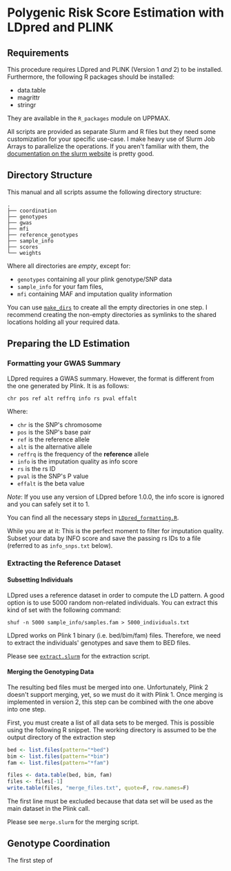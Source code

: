 # Polygenic Risk Score Estimation with LDpred and PLINK

## Requirements
This procedure requires LDpred and PLINK (Version 1 *and* 2) to be installed.
Furthermore, the following R packages should be installed:

* data.table
* magrittr
* stringr

They are available in the `R_packages` module on UPPMAX.

All scripts are provided as separate Slurm and R files but they need some customization for your specific use-case.
I make heavy use of Slurm Job Arrays to parallelize the operations.
If you aren't familiar with them, the [documentation on the slurm website](https://slurm.schedmd.com/job_array.html) is pretty good.


## Directory Structure
This manual and all scripts assume the following directory structure:

```
.
├── coordination
├── genotypes
├── gwas
├── mfi
├── reference_genotypes
├── sample_info
├── scores
└── weights
```

Where all directories are *empty*, except for:
* `genotypes` containing all your plink genotype/SNP data
* `sample_info` for your fam files,
* `mfi` containing MAF and imputation quality information

You can use [`make_dirs`](make_dirs) to create all the empty directories in one step.
I recommend creating the non-empty directories as symlinks to the shared locations holding all your required data.

## Preparing the LD Estimation

### Formatting your GWAS Summary
LDpred requires a GWAS summary.
However, the format is different from the one generated by Plink.
It is as follows:

```
chr pos ref alt reffrq info rs pval effalt
```

Where:
* `chr` is the SNP's chromosome
* `pos` is the SNP's base pair
* `ref` is the reference allele
* `alt` is the alternative allele
* `reffrq` is the frequency of the **reference** allele
* `info` is the imputation quality as info score
* `rs` is the rs ID
* `pval` is the SNP's P value
* `effalt` is the beta value

*Note*: If you use any version of LDpred before 1.0.0, the info score is ignored and you can safely set it to 1.

You can find all the necessary steps in [`LDpred_formatting.R`](LDpred_formatting.R).

While you are at it: This is the perfect moment to filter for imputation quality.
Subset your data by INFO score and save the passing rs IDs to a file (referred to as `info_snps.txt` below).

### Extracting the Reference Dataset
#### Subsetting Individuals
LDpred uses a reference dataset in order to compute the LD pattern.
A good option is to use 5000 random non-related individuals.
You can extract this kind of set with the following command:

```
shuf -n 5000 sample_info/samples.fam > 5000_individuals.txt
```

LDpred works on Plink 1 binary (i.e. bed/bim/fam) files.
Therefore, we need to extract the individuals' genotypes and save them to BED files.

Please see [`extract.slurm`](extract.slurm) for the extraction script.

#### Merging the Genotyping Data
The resulting bed files must be merged into one.
Unfortunately, Plink 2 doesn't support merging, yet, so we must do it with Plink 1.
Once merging is implemented in version 2, this step can be combined with the one above into one step.

First, you must create a list of all data sets to be merged.
This is possible using the following R snippet.
The working directory is assumed to be the output directory of the extraction step
```R
bed <- list.files(pattern="*bed")
bim <- list.files(pattern="*bim")
fam <- list.files(pattern="*fam")

files <- data.table(bed, bim, fam)
files <- files[-1]
write.table(files, "merge_files.txt", quote=F, row.names=F)
```

The first line must be excluded because that data set will be used as the main dataset in the Plink call.

Please see `merge.slurm` for the merging script.

## Genotype Coordination
The first step of 